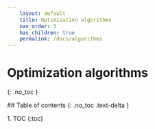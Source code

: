 ```yaml
---
    layout: default
    title: Optimization algorithms
    nav_order: 3
    has_children: true
    permalink: /docs/algorithms
---
```

# Optimization algorithms

{: .no_toc }

\## Table of contents
{: .no_toc .text-delta }

1\. TOC
{:toc}